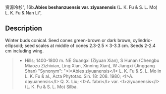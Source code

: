 资源冷杉",
16b.**Abies beshanzuensis var. ziyuanensis** (L. K. Fu & S. L. Mo) L. K. Fu & Nan Li",

## Description
Winter buds conical. Seed cones green-brown or dark brown, cylindric-ellipsoid; seed scales at middle of cones 2.3-2.5 ×  3-3.3 cm. Seeds 2-2.4 cm including wing.

> *  Hills; 1400-1800 m. NE Guangxi (Ziyuan Xian), S Hunan (Chengbu Miaozu Zizhixian, Ling Xian, Xinning Xian), W Jiangxi (Jinggang Shan)
  "Synonym": "&lt;I&gt;Abies ziyuanensis&lt;/I&gt; L. K. Fu &amp; S. L. Mo in L. K. Fu &amp; al., Acta Phytotax. Sin. 18: 208. 1980; &lt;I&gt;A. dayuanensis&lt;/I&gt; Q. X. Liu; &lt;I&gt;A. fabri&lt;/I&gt; var. &lt;I&gt;ziyuanensis&lt;/I&gt; (L. K. Fu &amp; S. L. Mo) Silba.
